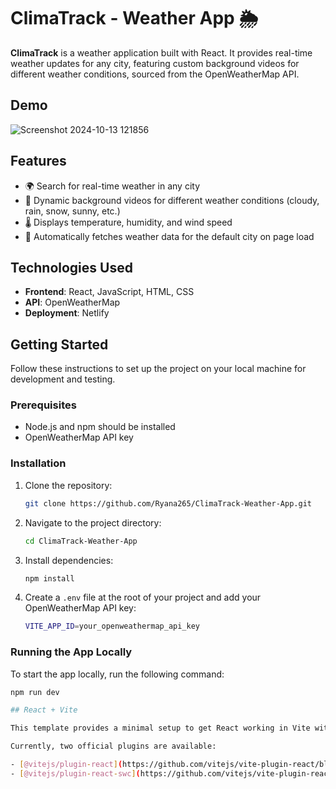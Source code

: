 # ClimaTrack - Weather App 🌦️

**ClimaTrack** is a weather application built with React. It provides real-time weather updates for any city, featuring custom background videos for different weather conditions, sourced from the OpenWeatherMap API.

## Demo

![Screenshot 2024-10-13 121856](https://github.com/user-attachments/assets/776447f5-35fa-4dd2-a574-11fd8919b0dd)


## Features

- 🌍 Search for real-time weather in any city
- 🎥 Dynamic background videos for different weather conditions (cloudy, rain, snow, sunny, etc.)
- 🌡️ Displays temperature, humidity, and wind speed
- 🔄 Automatically fetches weather data for the default city on page load

## Technologies Used

- **Frontend**: React, JavaScript, HTML, CSS
- **API**: OpenWeatherMap
- **Deployment**: Netlify

## Getting Started

Follow these instructions to set up the project on your local machine for development and testing.

### Prerequisites

- Node.js and npm should be installed
- OpenWeatherMap API key

### Installation

1. Clone the repository:

    ```bash
    git clone https://github.com/Ryana265/ClimaTrack-Weather-App.git
    ```

2. Navigate to the project directory:

    ```bash
    cd ClimaTrack-Weather-App
    ```

3. Install dependencies:

    ```bash
    npm install
    ```

4. Create a `.env` file at the root of your project and add your OpenWeatherMap API key:

    ```bash
    VITE_APP_ID=your_openweathermap_api_key
    ```

### Running the App Locally

To start the app locally, run the following command:

```bash
npm run dev

## React + Vite

This template provides a minimal setup to get React working in Vite with HMR and some ESLint rules.

Currently, two official plugins are available:

- [@vitejs/plugin-react](https://github.com/vitejs/vite-plugin-react/blob/main/packages/plugin-react/README.md) uses [Babel](https://babeljs.io/) for Fast Refresh
- [@vitejs/plugin-react-swc](https://github.com/vitejs/vite-plugin-react-swc) uses [SWC](https://swc.rs/) for Fast Refresh

